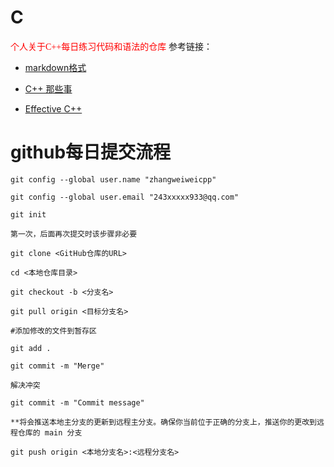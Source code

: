 # C
<font face="微软雅黑" color=red>个人关于C++每日练习代码和语法的仓库</font>
参考链接：
- [markdown格式](https://blog.csdn.net/weixin_45494811/article/details/104307670)  

- [C++ 那些事](https://github.com/Light-City/CPlusPlusThings#%E6%96%B9%E5%BC%8F1-vscode--bazel)  

- [Effective C++](https://github.com/huihut/interview#effective)  

# github每日提交流程
    git config --global user.name "zhangweiweicpp"  

    git config --global user.email "243xxxxx933@qq.com"  

    git init  

    第一次，后面再次提交时该步骤非必要  

    git clone <GitHub仓库的URL>  

    cd <本地仓库目录>  

    git checkout -b <分支名>  

    git pull origin <目标分支名>  

    #添加修改的文件到暂存区  

    git add .  

    git commit -m "Merge"  

    解决冲突  

    git commit -m "Commit message"  

    **将会推送本地主分支的更新到远程主分支。确保你当前位于正确的分支上，推送你的更改到远程仓库的 main 分支  

    git push origin <本地分支名>:<远程分支名>  
